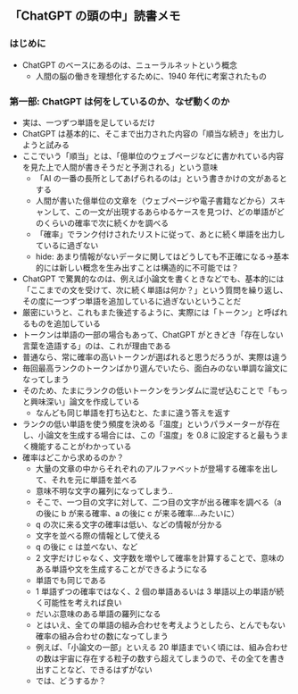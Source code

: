 ## 「ChatGPT の頭の中」読書メモ

### はじめに

- ChatGPT のベースにあるのは、ニューラルネットという概念
  - 人間の脳の働きを理想化するために、1940 年代に考案されたもの

### 第一部: ChatGPT は何をしているのか、なぜ動くのか

- 実は、一つずつ単語を足しているだけ
- ChatGPT は基本的に、そこまで出力された内容の「順当な続き」を出力しようと試みる
- ここでいう「順当」とは、「億単位のウェブページなどに書かれている内容を見た上で人間が書きそうだと予測される」という意味
  - 「AI の一番の長所としてあげられるのは」という書きかけの文があるとする
  - 人間が書いた億単位の文章を（ウェブページや電子書籍などから）スキャンして、この一文が出現するあらゆるケースを見つけ、どの単語がどのくらいの確率で次に続くかを調べる
  - 「確率」でランク付けされたリストに従って、あとに続く単語を出力しているに過ぎない
  - hide: あまり情報がないデータに関してはどうしても不正確になる->基本的には新しい概念を生み出すことは構造的に不可能では？
- ChatGPT で驚異的なのは、例えば小論文を書くときなどでも、基本的には「ここまでの文を受けて、次に続く単語は何か？」という質問を繰り返し、その度に一つずつ単語を追加しているに過ぎないということだ
- 厳密にいうと、これもまた後述するように、実際には「トークン」と呼ばれるものを追加している
- トークンは単語の一部の場合もあって、ChatGPT がときどき「存在しない言葉を造語する」のは、これが理由である
- 普通なら、常に確率の高いトークンが選ばれると思うだろうが、実際は違う
- 毎回最高ランクのトークンばかり選んでいたら、面白みのない単調な論文になってしまう
- そのため、たまにランクの低いトークンをランダムに混ぜ込むことで「もっと興味深い」論文を作成している
  - なんども同じ単語を打ち込むと、たまに違う答えを返す
- ランクの低い単語を使う頻度を決める「温度」というパラメーターが存在し、小論文を生成する場合には、この「温度」を 0.8 に設定すると最もうまく機能することがわかっている
- 確率はどこから求めるのか？
  - 大量の文章の中からそれぞれのアルファベットが登場する確率を出して、それを元に単語を並べる
  - 意味不明な文字の羅列になってしまう..
  - そこで、一つ目の文字に対して、二つ目の文字が出る確率を調べる（a の後に b が来る確率、a の後に c が来る確率...みたいに）
  - q の次に来る文字の確率は低い、などの情報が分かる
  - 文字を並べる際の情報として使える
  - q の後に c は並べない、など
  - 2 文字だけじゃなく、文字数を増やして確率を計算することで、意味のある単語や文を生成することができるようになる
  - 単語でも同じである
  - 1 単語ずつの確率ではなく、2 個の単語あるいは 3 単語以上の単語が続く可能性を考えれば良い
  - だいぶ意味のある単語の羅列になる
  - とはいえ、全ての単語の組み合わせを考えようとしたら、とんでもない確率の組み合わせの数になってしまう
  - 例えば、「小論文の一部」といえる 20 単語までいく頃には、組み合わせの数は宇宙に存在する粒子の数すら超えてしまうので、その全てを書き出すことなど、できるはずがない
  - では、どうするか？
